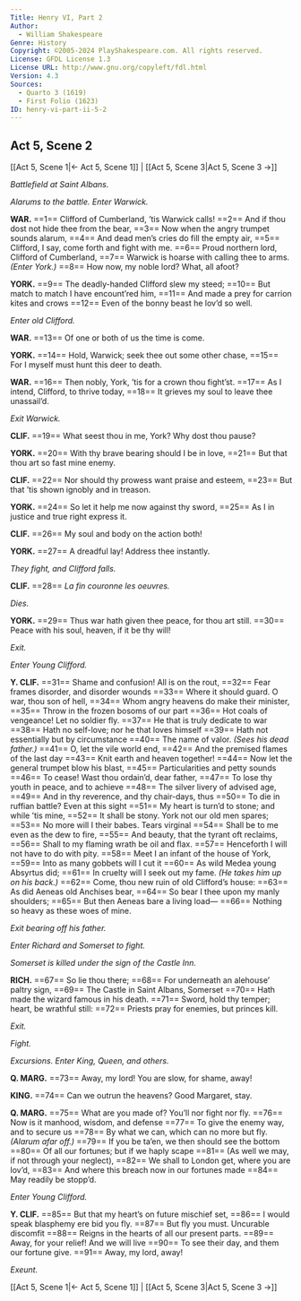 ```yaml
---
Title: Henry VI, Part 2
Author: 
  - William Shakespeare
Genre: History
Copyright: ©2005-2024 PlayShakespeare.com. All rights reserved.
License: GFDL License 1.3
License URL: http://www.gnu.org/copyleft/fdl.html
Version: 4.3
Sources:
  - Quarto 3 (1619)
  - First Folio (1623)
ID: henry-vi-part-ii-5-2
---
```


## Act 5, Scene 2
[[Act 5, Scene 1|← Act 5, Scene 1]] | [[Act 5, Scene 3|Act 5, Scene 3 →]]

*Battlefield at Saint Albans.*

*Alarums to the battle. Enter Warwick.*

**WAR.**
==1== Clifford of Cumberland, ’tis Warwick calls!
==2== And if thou dost not hide thee from the bear,
==3== Now when the angry trumpet sounds alarum,
==4== And dead men’s cries do fill the empty air,
==5== Clifford, I say, come forth and fight with me.
==6== Proud northern lord, Clifford of Cumberland,
==7== Warwick is hoarse with calling thee to arms.
*(Enter York.)*
==8== How now, my noble lord? What, all afoot?

**YORK.**
==9== The deadly-handed Clifford slew my steed;
==10== But match to match I have encount’red him,
==11== And made a prey for carrion kites and crows
==12== Even of the bonny beast he lov’d so well.

*Enter old Clifford.*

**WAR.**
==13== Of one or both of us the time is come.

**YORK.**
==14== Hold, Warwick; seek thee out some other chase,
==15== For I myself must hunt this deer to death.

**WAR.**
==16== Then nobly, York, ’tis for a crown thou fight’st.
==17== As I intend, Clifford, to thrive today,
==18== It grieves my soul to leave thee unassail’d.

*Exit Warwick.*

**CLIF.**
==19== What seest thou in me, York? Why dost thou pause?

**YORK.**
==20== With thy brave bearing should I be in love,
==21== But that thou art so fast mine enemy.

**CLIF.**
==22== Nor should thy prowess want praise and esteem,
==23== But that ’tis shown ignobly and in treason.

**YORK.**
==24== So let it help me now against thy sword,
==25== As I in justice and true right express it.

**CLIF.**
==26== My soul and body on the action both!

**YORK.**
==27== A dreadful lay! Address thee instantly.

*They fight, and Clifford falls.*

**CLIF.**
==28== *La fin couronne les oeuvres.*

*Dies.*

**YORK.**
==29== Thus war hath given thee peace, for thou art still.
==30== Peace with his soul, heaven, if it be thy will!

*Exit.*

*Enter Young Clifford.*

**Y. CLIF.**
==31== Shame and confusion! All is on the rout,
==32== Fear frames disorder, and disorder wounds
==33== Where it should guard. O war, thou son of hell,
==34== Whom angry heavens do make their minister,
==35== Throw in the frozen bosoms of our part
==36== Hot coals of vengeance! Let no soldier fly.
==37== He that is truly dedicate to war
==38== Hath no self-love; nor he that loves himself
==39== Hath not essentially but by circumstance
==40== The name of valor.
*(Sees his dead father.)*
==41== O, let the vile world end,
==42== And the premised flames of the last day
==43== Knit earth and heaven together!
==44== Now let the general trumpet blow his blast,
==45== Particularities and petty sounds
==46== To cease! Wast thou ordain’d, dear father,
==47== To lose thy youth in peace, and to achieve
==48== The silver livery of advised age,
==49== And in thy reverence, and thy chair-days, thus
==50== To die in ruffian battle? Even at this sight
==51== My heart is turn’d to stone; and while ’tis mine,
==52== It shall be stony. York not our old men spares;
==53== No more will I their babes. Tears virginal
==54== Shall be to me even as the dew to fire,
==55== And beauty, that the tyrant oft reclaims,
==56== Shall to my flaming wrath be oil and flax.
==57== Henceforth I will not have to do with pity.
==58== Meet I an infant of the house of York,
==59== Into as many gobbets will I cut it
==60== As wild Medea young Absyrtus did;
==61== In cruelty will I seek out my fame.
*(He takes him up on his back.)*
==62== Come, thou new ruin of old Clifford’s house:
==63== As did Aeneas old Anchises bear,
==64== So bear I thee upon my manly shoulders;
==65== But then Aeneas bare a living load⁠—
==66== Nothing so heavy as these woes of mine.

*Exit bearing off his father.*

*Enter Richard and Somerset to fight.*

*Somerset is killed under the sign of the Castle Inn.*

**RICH.**
==67== So lie thou there;
==68== For underneath an alehouse’ paltry sign,
==69== The Castle in Saint Albans, Somerset
==70== Hath made the wizard famous in his death.
==71== Sword, hold thy temper; heart, be wrathful still:
==72== Priests pray for enemies, but princes kill.

*Exit.*

*Fight.*

*Excursions. Enter King, Queen, and others.*

**Q. MARG.**
==73== Away, my lord! You are slow, for shame, away!

**KING.**
==74== Can we outrun the heavens? Good Margaret, stay.

**Q. MARG.**
==75== What are you made of? You’ll nor fight nor fly.
==76== Now is it manhood, wisdom, and defense
==77== To give the enemy way, and to secure us
==78== By what we can, which can no more but fly.
*(Alarum afar off.)*
==79== If you be ta’en, we then should see the bottom
==80== Of all our fortunes; but if we haply scape
==81== (As well we may, if not through your neglect),
==82== We shall to London get, where you are lov’d,
==83== And where this breach now in our fortunes made
==84== May readily be stopp’d.

*Enter Young Clifford.*

**Y. CLIF.**
==85== But that my heart’s on future mischief set,
==86== I would speak blasphemy ere bid you fly.
==87== But fly you must. Uncurable discomfit
==88== Reigns in the hearts of all our present parts.
==89== Away, for your relief! And we will live
==90== To see their day, and them our fortune give.
==91== Away, my lord, away!

*Exeunt.*

[[Act 5, Scene 1|← Act 5, Scene 1]] | [[Act 5, Scene 3|Act 5, Scene 3 →]]